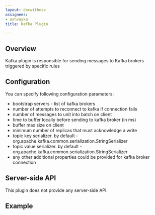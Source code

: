 ```yaml
---
layout: docwithnav
assignees:
- ashvayka
title: Kafka Plugin

---
```


## Overview

Kafka plugin is responsible for sending messages to Kafka brokers triggered by specific rules

## Configuration

You can specify following configuration parameters:

 - bootstrap servers - list of kafka brokers
 - number of attempts to reconnect to kafka if connection fails
 - number of messages to unit into batch on client
 - time to buffer locally before sending to kafka broker (in ms)
 - buffer max size on client
 - minimum number of replicas that must acknowledge a write
 - topic key serializer. by default - org.apache.kafka.common.serialization.StringSerializer
 - topic value serializer. by default - org.apache.kafka.common.serialization.StringSerializer
 - any other additional properties could be provided for kafka broker connection

## Server-side API

This plugin does not provide any server-side API.

## Example
